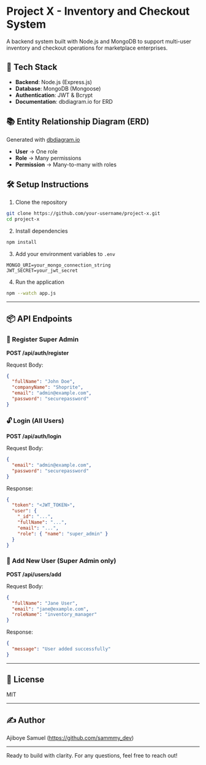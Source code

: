 # Project X - Inventory and Checkout System

A backend system built with Node.js and MongoDB to support multi-user inventory and checkout operations for marketplace enterprises.

## 🚀 Tech Stack

- **Backend**: Node.js (Express.js)
- **Database**: MongoDB (Mongoose)
- **Authentication**: JWT & Bcrypt
- **Documentation**: dbdiagram.io for ERD

## 📚 Entity Relationship Diagram (ERD)

Generated with [dbdiagram.io](https://dbdiagram.io/d/project-x-680294791ca52373f585ad80)

- **User** → One role
- **Role** → Many permissions
- **Permission** → Many-to-many with roles

## 🛠️ Setup Instructions

1. Clone the repository
```bash
git clone https://github.com/your-username/project-x.git
cd project-x
```

2. Install dependencies
```bash
npm install
```

3. Add your environment variables to `.env`
```env
MONGO_URI=your_mongo_connection_string
JWT_SECRET=your_jwt_secret
```

4. Run the application
```bash
npm --watch app.js
```

---

## 📦 API Endpoints

### 🔐 Register Super Admin
**POST /api/auth/register**

Request Body:
```json
{
  "fullName": "John Doe",
  "companyName": "Shoprite",
  "email": "admin@example.com",
  "password": "securepassword"
}
```

### 🔓 Login (All Users)
**POST /api/auth/login**

Request Body:
```json
{
  "email": "admin@example.com",
  "password": "securepassword"
}
```

Response:
```json
{
  "token": "<JWT_TOKEN>",
  "user": {
    "_id": "...",
    "fullName": "...",
    "email": "...",
    "role": { "name": "super_admin" }
  }
}
```

### 👥 Add New User (Super Admin only)
**POST /api/users/add**

Request Body:
```json
{
  "fullName": "Jane User",
  "email": "jane@example.com",
  "roleName": "inventory_manager"
}
```

Response:
```json
{
  "message": "User added successfully"
}
```

---

## 📄 License

MIT

---

## ✍️ Author

Ajiboye Samuel (https://github.com/sammmy_dev)

---

Ready to build with clarity. For any questions, feel free to reach out!

